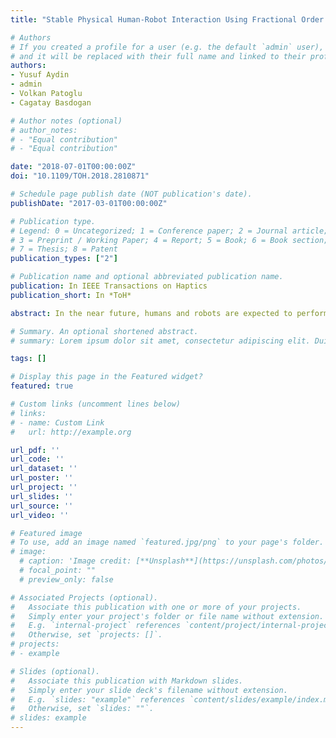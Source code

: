 ```yaml
---
title: "Stable Physical Human-Robot Interaction Using Fractional Order Admittance Control"

# Authors
# If you created a profile for a user (e.g. the default `admin` user), write the username (folder name) here 
# and it will be replaced with their full name and linked to their profile.
authors:
- Yusuf Aydin
- admin
- Volkan Patoglu
- Cagatay Basdogan

# Author notes (optional)
# author_notes:
# - "Equal contribution"
# - "Equal contribution"

date: "2018-07-01T00:00:00Z"
doi: "10.1109/TOH.2018.2810871"

# Schedule page publish date (NOT publication's date).
publishDate: "2017-03-01T00:00:00Z"

# Publication type.
# Legend: 0 = Uncategorized; 1 = Conference paper; 2 = Journal article;
# 3 = Preprint / Working Paper; 4 = Report; 5 = Book; 6 = Book section;
# 7 = Thesis; 8 = Patent
publication_types: ["2"]

# Publication name and optional abbreviated publication name.
publication: In IEEE Transactions on Haptics
publication_short: In *ToH*

abstract: In the near future, humans and robots are expected to perform collaborative tasks involving physical interaction in various environments, such as homes, hospitals, and factories. Robots are good at precision, strength, and repetition, while humans are better at cognitive tasks. The concept, known as physical human-robot interaction (pHRI), takes advantage of these abilities and is highly beneficial by bringing speed, flexibility, and ergonomics to the execution of complex tasks. Current research in pHRI focuses on designing controllers and developing new methods which offer a better tradeoff between robust stability and high interaction performance. In this paper, we propose a new controller, fractional order admittance controller, for pHRI systems. The stability and transparency analyses of the new control system are performed computationally with human-in-the-loop. Impedance matching is proposed to map fractional order control parameters to integer order ones, and then the stability robustness of the system is studied analytically. Furthermore, the interaction performance is investigated experimentally through two human subject studies involving continuous contact with linear and nonlinear viscoelastic environments. The results indicate that the fractional order admittance controller can be made more robust and transparent than the integer order admittance controller and the use of fractional order term can reduce the human effort during tasks involving contact interactions with environment.

# Summary. An optional shortened abstract.
# summary: Lorem ipsum dolor sit amet, consectetur adipiscing elit. Duis posuere tellus ac convallis placerat. Proin tincidunt magna sed ex sollicitudin condimentum.

tags: []

# Display this page in the Featured widget?
featured: true

# Custom links (uncomment lines below)
# links:
# - name: Custom Link
#   url: http://example.org

url_pdf: ''
url_code: ''
url_dataset: ''
url_poster: ''
url_project: ''
url_slides: ''
url_source: ''
url_video: ''

# Featured image
# To use, add an image named `featured.jpg/png` to your page's folder. 
# image:
  # caption: 'Image credit: [**Unsplash**](https://unsplash.com/photos/pLCdAaMFLTE)'
  # focal_point: ""
  # preview_only: false

# Associated Projects (optional).
#   Associate this publication with one or more of your projects.
#   Simply enter your project's folder or file name without extension.
#   E.g. `internal-project` references `content/project/internal-project/index.md`.
#   Otherwise, set `projects: []`.
# projects:
# - example

# Slides (optional).
#   Associate this publication with Markdown slides.
#   Simply enter your slide deck's filename without extension.
#   E.g. `slides: "example"` references `content/slides/example/index.md`.
#   Otherwise, set `slides: ""`.
# slides: example
---
```

